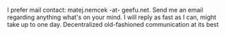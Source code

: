 I prefer mail contact: matej.nemcek -at- geefu.net. Send me an email regarding anything what's on your mind. I will reply as fast as I can, might take up to one day. Decentralized old-fashioned communication at its best
